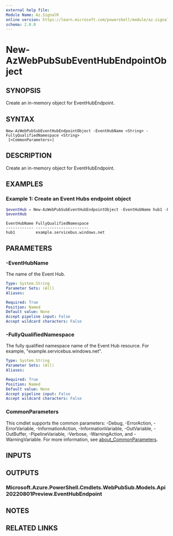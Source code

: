 ```yaml
---
external help file:
Module Name: Az.SignalR
online version: https://learn.microsoft.com/powershell/module/az.signalr/new-azwebpubsubeventhubendpointobject
schema: 2.0.0
---
```


# New-AzWebPubSubEventHubEndpointObject

## SYNOPSIS
Create an in-memory object for EventHubEndpoint.

## SYNTAX

```
New-AzWebPubSubEventHubEndpointObject -EventHubName <String> -FullyQualifiedNamespace <String>
 [<CommonParameters>]
```

## DESCRIPTION
Create an in-memory object for EventHubEndpoint.

## EXAMPLES

### Example 1: Create an Event Hubs endpoint object
```powershell
$eventHub = New-AzWebPubSubEventHubEndpointObject -EventHubName hub1 -FullyQualifiedNamespace example.servicebus.windows.net
$eventHub
```

```output
EventHubName FullyQualifiedNamespace
------------ -----------------------
hub1         example.servicebus.windows.net
```



## PARAMETERS

### -EventHubName
The name of the Event Hub.

```yaml
Type: System.String
Parameter Sets: (All)
Aliases:

Required: True
Position: Named
Default value: None
Accept pipeline input: False
Accept wildcard characters: False
```

### -FullyQualifiedNamespace
The fully qualified namespace name of the Event Hub resource.
For example, "example.servicebus.windows.net".

```yaml
Type: System.String
Parameter Sets: (All)
Aliases:

Required: True
Position: Named
Default value: None
Accept pipeline input: False
Accept wildcard characters: False
```

### CommonParameters
This cmdlet supports the common parameters: -Debug, -ErrorAction, -ErrorVariable, -InformationAction, -InformationVariable, -OutVariable, -OutBuffer, -PipelineVariable, -Verbose, -WarningAction, and -WarningVariable. For more information, see [about_CommonParameters](http://go.microsoft.com/fwlink/?LinkID=113216).

## INPUTS

## OUTPUTS

### Microsoft.Azure.PowerShell.Cmdlets.WebPubSub.Models.Api20220801Preview.EventHubEndpoint

## NOTES

## RELATED LINKS

